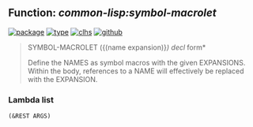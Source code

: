 ## Function: ***common-lisp:symbol-macrolet***
[![package](https://img.shields.io/badge/Package-COMMON--LISP-5f9ea0.svg?style=social&colorA=999999)](../) [![type](https://img.shields.io/badge/Type-Function-5f9ea0.svg?style=social&colorA=999999)](../#function) [![clhs](https://img.shields.io/badge/CLHS-SYMBOL--MACROLET-5f9ea0.svg?style=social&colorA=999999)](http://www.lispworks.com/documentation/HyperSpec/Body/s_symbol.htm) [![github](https://img.shields.io/badge/GitHub-View_the_source-5f9ea0.svg?style=social&colorA=999999&logo=github)](https://github.com/sbcl/sbcl/blob/master/src/compiler/info-functions.lisp/) 

> SYMBOL-MACROLET ({(name expansion)}*) decl* form*
> 
> Define the NAMES as symbol macros with the given EXPANSIONS. Within the
> body, references to a NAME will effectively be replaced with the EXPANSION.

### Lambda list
```
(&REST ARGS)
```
